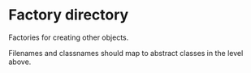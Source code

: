 # Factory directory
Factories for creating other objects.

Filenames and classnames should map to abstract classes in the level above.
